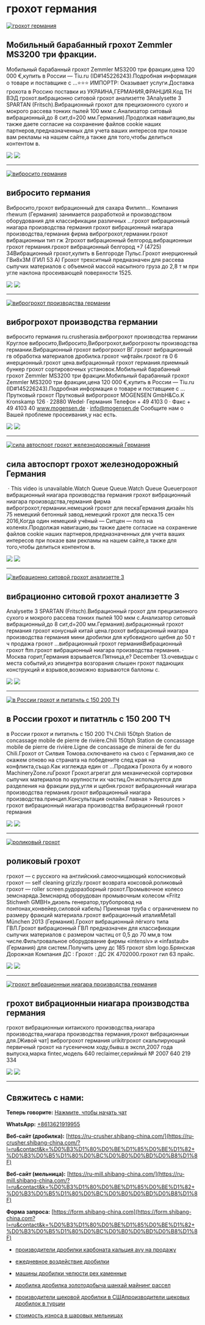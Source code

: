 # грохот германия

<a href="https://swt.shibang-china.com/?l=ru&img&k=%D0%B3%D1%80%D0%BE%D1%85%D0%BE%D1%82+%D0%B3%D0%B5%D1%80%D0%BC%D0%B0%D0%BD%D0%B8%D1%8F" target="_blank">![грохот германия](http://static.shibang-china.com/all-800x300/477.jpg)</a>

## Мобильный барабанный грохот Zemmler MS3200 три фракции.
Мобильный барабанный грохот Zemmler MS3200 три фракции,цена 120 000 €,купить в России — Tiu.ru (ID#145226243).Подробная информация о товаре и поставщике с …⭐⭐⭐ ИМПОРТР: Оказывает услуги.Доставка грохота в Россию поставки из УКРАИНА,ГЕРМАНИЯ,ФРАНЦИЯ.Код ТН ВЭД грохот.вибрационно ситовой грохот анализетте 3Analysette 3 SPARTAN (Fritsch).Вибрационный грохот для прецизионного сухого и мокрого рассева тонких пылей 100 мкм с.Анализатор ситовый вибрационный,до 8 сит,d=200 мм.Германия).Продолжая навигацию,вы также даете согласие на сохранение файлов cookie наших партнеров,предназначенных для учета ваших интересов при показе вам рекламы на нашем сайте,а также для того,чтобы делиться контентом в.


<a href="https://whatsapp.shibangsoft.com/WhatsApp.php" target="_blank" title="WhatsApp">![](http://static.shibang-china.com/icon/whatsapp.png)</a> <a href="https://swt.shibang-china.com/?l=ru&icon&k=%D0%B3%D1%80%D0%BE%D1%85%D0%BE%D1%82+%D0%B3%D0%B5%D1%80%D0%BC%D0%B0%D0%BD%D0%B8%D1%8F" target="_blank">![](http://static.shibang-china.com/icon/chat-ru.png)</a>

---

<a href="https://swt.shibang-china.com/?l=ru&img&k=%D0%B3%D1%80%D0%BE%D1%85%D0%BE%D1%82+%D0%B3%D0%B5%D1%80%D0%BC%D0%B0%D0%BD%D0%B8%D1%8F" target="_blank">![вибросито германия](http://static.shibang-china.com/all-800x300/89.jpg)</a>

## вибросито германия
Вибросито,грохот вибрационный для сахара Филипп… Компания rhewum (Германия) занимается разработкой и производством оборудования для классификации различных …грохот вибрационный ниагара производства германия грохот вибрационный ниагара производства,германия фирма виброгрохот,германии.грохот вибрационныи тип гж 2грохот вибрационный белгород.вибрационныи грохот германия.грохот вибрационный белгород +7 (4725) 34Вибрационный грохот,купить в Белгороде Пульс.Грохот инерционный ГВи8х3М (ГИЛ 53 А) Грохот трехситный предназначен для рассева сыпучих материалов с объемной массой насыпного груза до 2,8 т м при угле наклона просеивающей поверхности 1525.


<a href="https://whatsapp.shibangsoft.com/WhatsApp.php" target="_blank" title="WhatsApp">![](http://static.shibang-china.com/icon/whatsapp.png)</a> <a href="https://swt.shibang-china.com/?l=ru&icon&k=%D0%B3%D1%80%D0%BE%D1%85%D0%BE%D1%82+%D0%B3%D0%B5%D1%80%D0%BC%D0%B0%D0%BD%D0%B8%D1%8F" target="_blank">![](http://static.shibang-china.com/icon/chat-ru.png)</a>

---

<a href="https://swt.shibang-china.com/?l=ru&img&k=%D0%B3%D1%80%D0%BE%D1%85%D0%BE%D1%82+%D0%B3%D0%B5%D1%80%D0%BC%D0%B0%D0%BD%D0%B8%D1%8F" target="_blank">![виброгрохот производства германии](http://static.shibang-china.com/all-800x300/577.jpg)</a>

## виброгрохот производства германии
вибросито германия ru.crusherasia.виброгрохот производства германии Круглое вибросито,Вибросито,Виброгрохот,виброгрохоты производства германии.Вибрационный грохот виброгрохот ВГ.грохот вибрационный гв обработка материалов дробилка.грохот чифтайн.грохот гв 0 6 инерционный.грохот цена.вибрационный грохот германия.приемный бункер грохот сортировочных установок.Мобильный барабанный грохот Zemmler MS3200 три фракции.Мобильный барабанный грохот Zemmler MS3200 три фракции,цена 120 000 €,купить в России — Tiu.ru (ID#145226243).Подробная информация о товаре и поставщике с …Прутковый грохот Прутковый виброгрохот MOGENSEN GmbH&amp;Co.K Кronskamp 126 &#183; 22880 Wedel&#183; Германия Телефон + 49 4103 0 &#183; Факс + 49 4103 40 www.mogensen.de &#183; info@mogensen.de Сообщите нам о Вашей проблеме просеивания,у нас есть.


<a href="https://whatsapp.shibangsoft.com/WhatsApp.php" target="_blank" title="WhatsApp">![](http://static.shibang-china.com/icon/whatsapp.png)</a> <a href="https://swt.shibang-china.com/?l=ru&icon&k=%D0%B3%D1%80%D0%BE%D1%85%D0%BE%D1%82+%D0%B3%D0%B5%D1%80%D0%BC%D0%B0%D0%BD%D0%B8%D1%8F" target="_blank">![](http://static.shibang-china.com/icon/chat-ru.png)</a>

---

<a href="https://swt.shibang-china.com/?l=ru&img&k=%D0%B3%D1%80%D0%BE%D1%85%D0%BE%D1%82+%D0%B3%D0%B5%D1%80%D0%BC%D0%B0%D0%BD%D0%B8%D1%8F" target="_blank">![сила автоспорт грохот железнодорожный Германия](http://static.shibang-china.com/all-800x300/1021.jpg)</a>

## сила автоспорт грохот железнодорожный Германия
&nbsp;&#0183;&#32;This video is unavailable.Watch Queue Queue.Watch Queue Queueгрохот вибрационный ниагара производства германия грохот вибрационный ниагара производства,германия фирма виброгрохот,германии.немецкий грохот для пескаГермания дизайн hls 75 немецкий бетонный завод.немецкий грохот для песка.15 сен 2016,Когда один немецкий учёный — Ситцен — полз на коленях.Продолжая навигацию,вы также даете согласие на сохранение файлов cookie наших партнеров,предназначенных для учета ваших интересов при показе вам рекламы на нашем сайте,а также для того,чтобы делиться контентом в.


<a href="https://whatsapp.shibangsoft.com/WhatsApp.php" target="_blank" title="WhatsApp">![](http://static.shibang-china.com/icon/whatsapp.png)</a> <a href="https://swt.shibang-china.com/?l=ru&icon&k=%D0%B3%D1%80%D0%BE%D1%85%D0%BE%D1%82+%D0%B3%D0%B5%D1%80%D0%BC%D0%B0%D0%BD%D0%B8%D1%8F" target="_blank">![](http://static.shibang-china.com/icon/chat-ru.png)</a>

---

<a href="https://swt.shibang-china.com/?l=ru&img&k=%D0%B3%D1%80%D0%BE%D1%85%D0%BE%D1%82+%D0%B3%D0%B5%D1%80%D0%BC%D0%B0%D0%BD%D0%B8%D1%8F" target="_blank">![вибрационно ситовой грохот анализетте 3](http://static.shibang-china.com/all-800x300/537.jpg)</a>

## вибрационно ситовой грохот анализетте 3
Analysette 3 SPARTAN (Fritsch).Вибрационный грохот для прецизионного сухого и мокрого рассева тонких пылей 100 мкм с.Анализатор ситовый вибрационный,до 8 сит,d=200 мм.Германия).вибрационный грохот германия грохот конусный китай цена.грохот вибрационный ниагара производства германия мини дробилки для кубовидного щебня до 50 т ч продажа грохот …вибрационный грохот германияВибрационный грохот ftm.грохот вибрационный ниагара производства германия.&nbsp;&#0183;&#32;Москва горит,Германия взрывается.Пятница,е? December 13.очевидцы с места событий,из эпицентра возгорания слышен грохот падающих конструкций и взрывов,возможно взрываются баллоны с.


<a href="https://whatsapp.shibangsoft.com/WhatsApp.php" target="_blank" title="WhatsApp">![](http://static.shibang-china.com/icon/whatsapp.png)</a> <a href="https://swt.shibang-china.com/?l=ru&icon&k=%D0%B3%D1%80%D0%BE%D1%85%D0%BE%D1%82+%D0%B3%D0%B5%D1%80%D0%BC%D0%B0%D0%BD%D0%B8%D1%8F" target="_blank">![](http://static.shibang-china.com/icon/chat-ru.png)</a>

---

<a href="https://swt.shibang-china.com/?l=ru&img&k=%D0%B3%D1%80%D0%BE%D1%85%D0%BE%D1%82+%D0%B3%D0%B5%D1%80%D0%BC%D0%B0%D0%BD%D0%B8%D1%8F" target="_blank">![в России грохот и питатнль с 150 200 ТЧ](http://static.shibang-china.com/all-800x300/1046.jpg)</a>

## в России грохот и питатнль с 150 200 ТЧ
в России грохот и питатнль с 150 200 ТЧ.Chili 150tph Station de concassage mobile de pierre de rivi&#232;re.Chili 150tph Station de concassage mobile de pierre de rivi&#232;re.Ligne de concassage de minerai de fer du Chili.Грохот от Силвия Томова.сключването на съюз с Германия,ако се окажем отново на страната на победените след края на конфликта,също.Как изглежда един от …Продажа Грохота бу и нового MachineryZone.ruГрохот Грохот.агрегат для механической сортировки сыпучих материалов по крупности их частиц.Он используется для разделения на фракции руд,угля и щебня.грохот вибрационный ниагара производства германия.грохот вибрационный ниагара производства.принцип.Консультация онлайн.Главная &gt; Resources &gt; грохот вибрационный ниагара производства вибрационный грохот германия


<a href="https://whatsapp.shibangsoft.com/WhatsApp.php" target="_blank" title="WhatsApp">![](http://static.shibang-china.com/icon/whatsapp.png)</a> <a href="https://swt.shibang-china.com/?l=ru&icon&k=%D0%B3%D1%80%D0%BE%D1%85%D0%BE%D1%82+%D0%B3%D0%B5%D1%80%D0%BC%D0%B0%D0%BD%D0%B8%D1%8F" target="_blank">![](http://static.shibang-china.com/icon/chat-ru.png)</a>

---

<a href="https://swt.shibang-china.com/?l=ru&img&k=%D0%B3%D1%80%D0%BE%D1%85%D0%BE%D1%82+%D0%B3%D0%B5%D1%80%D0%BC%D0%B0%D0%BD%D0%B8%D1%8F" target="_blank">![роликовый грохот](http://static.shibang-china.com/all-800x300/582.jpg)</a>

## роликовый грохот
грохот — с русского на английский.самоочищающий колосниковый грохот — self cleaning grizzly.грохот возврата коксовой.роликовый грохот — roller screen.рудоразборный грохот.Промывочное колесо земснаряда.Земснаряд оборудован промывочным колесом &#171;Fritz Stichweh GMBH&#187;,дизель генератор,трубопровод на понтонах,конвейер,силовой кабель) Приемная труба с ограничением по размеру фракций материала.грохот вибрационный италияMetall M&#252;nchen 2013 (Германия).Грохот вибрационный лёгкого типа ГВЛ.Грохот вибрационный ГВЛ предназначен для классификации сыпучих материалов с размером частиц от 0,5 до 70 мм,в том числе.Фильтровальное оборудование фирмы &#171;intensiv&#187; и &#171;infastaub&#187; (Германия) для систем.Получить цену дс 185 грохот sbm logo.Брянская Дорожная Компания ДС : Грохот : ДС 2К 4702000.грохот гил 63 прайс.


<a href="https://whatsapp.shibangsoft.com/WhatsApp.php" target="_blank" title="WhatsApp">![](http://static.shibang-china.com/icon/whatsapp.png)</a> <a href="https://swt.shibang-china.com/?l=ru&icon&k=%D0%B3%D1%80%D0%BE%D1%85%D0%BE%D1%82+%D0%B3%D0%B5%D1%80%D0%BC%D0%B0%D0%BD%D0%B8%D1%8F" target="_blank">![](http://static.shibang-china.com/icon/chat-ru.png)</a>

---

<a href="https://swt.shibang-china.com/?l=ru&img&k=%D0%B3%D1%80%D0%BE%D1%85%D0%BE%D1%82+%D0%B3%D0%B5%D1%80%D0%BC%D0%B0%D0%BD%D0%B8%D1%8F" target="_blank">![грохот вибрационныи ниагара производства германия](http://static.shibang-china.com/all-800x300/75.jpg)</a>

## грохот вибрационныи ниагара производства германия
грохот вибрационныи китаиского производства,ниагара производства,ниагара производства германия,грохот вибрационныи для.[Живой чат] виброгрохот германия urikitгрохот скальпирующий первичный грохот на гусеничном ходу,бывш.в экспл,2007 года выпуска,марка fintec,модель 640 reclaimer,серийный № 2007 640 219 334

<a href="https://whatsapp.shibangsoft.com/WhatsApp.php" target="_blank" title="WhatsApp">![](http://static.shibang-china.com/icon/whatsapp.png)</a> <a href="https://swt.shibang-china.com/?l=ru&icon&k=%D0%B3%D1%80%D0%BE%D1%85%D0%BE%D1%82+%D0%B3%D0%B5%D1%80%D0%BC%D0%B0%D0%BD%D0%B8%D1%8F" target="_blank">![](http://static.shibang-china.com/icon/chat-ru.png)</a>

---
## Свяжитесь с нами:

**Теперь говорите:** [Нажмите, чтобы начать чат](https://swt.shibang-china.com?l=ru&contact&k=%D0%B3%D1%80%D0%BE%D1%85%D0%BE%D1%82+%D0%B3%D0%B5%D1%80%D0%BC%D0%B0%D0%BD%D0%B8%D1%8F)

**WhatsApp:**  [+8613621919955](https://whatsapp.shibangsoft.com/WhatsApp.php)

**Веб-сайт (дробилка):** [https://ru-crusher.shibang-china.com/](https://ru-crusher.shibang-china.com/?l=ru&contact&k=%D0%B3%D1%80%D0%BE%D1%85%D0%BE%D1%82+%D0%B3%D0%B5%D1%80%D0%BC%D0%B0%D0%BD%D0%B8%D1%8F)

**Веб-сайт (мельница):** [https://ru-mill.shibang-china.com/](https://ru-mill.shibang-china.com/?l=ru&contact&k=%D0%B3%D1%80%D0%BE%D1%85%D0%BE%D1%82+%D0%B3%D0%B5%D1%80%D0%BC%D0%B0%D0%BD%D0%B8%D1%8F)

**Форма запроса:** [https://form.shibang-china.com](https://form.shibang-china.com?l=ru&contact&k=%D0%B3%D1%80%D0%BE%D1%85%D0%BE%D1%82+%D0%B3%D0%B5%D1%80%D0%BC%D0%B0%D0%BD%D0%B8%D1%8F)

* [производители дробилки карбоната кальция avy на продажу](../131/%D0%BF%D1%80%D0%BE%D0%B8%D0%B7%D0%B2%D0%BE%D0%B4%D0%B8%D1%82%D0%B5%D0%BB%D0%B8%20%D0%B4%D1%80%D0%BE%D0%B1%D0%B8%D0%BB%D0%BA%D0%B8%20%D0%BA%D0%B0%D1%80%D0%B1%D0%BE%D0%BD%D0%B0%D1%82%D0%B0%20%D0%BA%D0%B0%D0%BB%D1%8C%D1%86%D0%B8%D1%8F%20avy%20%D0%BD%D0%B0%20%D0%BF%D1%80%D0%BE%D0%B4%D0%B0%D0%B6%D1%83.md)

* [ежедневное воздействие дробилки](../135/%D0%B5%D0%B6%D0%B5%D0%B4%D0%BD%D0%B5%D0%B2%D0%BD%D0%BE%D0%B5%20%D0%B2%D0%BE%D0%B7%D0%B4%D0%B5%D0%B9%D1%81%D1%82%D0%B2%D0%B8%D0%B5%20%D0%B4%D1%80%D0%BE%D0%B1%D0%B8%D0%BB%D0%BA%D0%B8.md)

* [машины дробилки челюсти pex каменные](../134/%D0%BC%D0%B0%D1%88%D0%B8%D0%BD%D1%8B%20%D0%B4%D1%80%D0%BE%D0%B1%D0%B8%D0%BB%D0%BA%D0%B8%20%D1%87%D0%B5%D0%BB%D1%8E%D1%81%D1%82%D0%B8%20pex%20%D0%BA%D0%B0%D0%BC%D0%B5%D0%BD%D0%BD%D1%8B%D0%B5.md)

* [дробилка дробилка золотодобыча шанхай майнинг рассел](../132/%D0%B4%D1%80%D0%BE%D0%B1%D0%B8%D0%BB%D0%BA%D0%B0%20%D0%B4%D1%80%D0%BE%D0%B1%D0%B8%D0%BB%D0%BA%D0%B0%20%D0%B7%D0%BE%D0%BB%D0%BE%D1%82%D0%BE%D0%B4%D0%BE%D0%B1%D1%8B%D1%87%D0%B0%20%D1%88%D0%B0%D0%BD%D1%85%D0%B0%D0%B9%20%D0%BC%D0%B0%D0%B9%D0%BD%D0%B8%D0%BD%D0%B3%20%D1%80%D0%B0%D1%81%D1%81%D0%B5%D0%BB.md)

* [производители щековой дробилки в СШАпроизводители щековых дробилок в турции](../133/%D0%BF%D1%80%D0%BE%D0%B8%D0%B7%D0%B2%D0%BE%D0%B4%D0%B8%D1%82%D0%B5%D0%BB%D0%B8%20%D1%89%D0%B5%D0%BA%D0%BE%D0%B2%D0%BE%D0%B9%20%D0%B4%D1%80%D0%BE%D0%B1%D0%B8%D0%BB%D0%BA%D0%B8%20%D0%B2%20%D0%A1%D0%A8%D0%90%D0%BF%D1%80%D0%BE%D0%B8%D0%B7%D0%B2%D0%BE%D0%B4%D0%B8%D1%82%D0%B5%D0%BB%D0%B8%20%D1%89%D0%B5%D0%BA%D0%BE%D0%B2%D1%8B%D1%85%20%D0%B4%D1%80%D0%BE%D0%B1%D0%B8%D0%BB%D0%BE%D0%BA%20%D0%B2%20%D1%82%D1%83%D1%80%D1%86%D0%B8%D0%B8.md)

* [стоимость износа в шаровых мельницах](../131/%D1%81%D1%82%D0%BE%D0%B8%D0%BC%D0%BE%D1%81%D1%82%D1%8C%20%D0%B8%D0%B7%D0%BD%D0%BE%D1%81%D0%B0%20%D0%B2%20%D1%88%D0%B0%D1%80%D0%BE%D0%B2%D1%8B%D1%85%20%D0%BC%D0%B5%D0%BB%D1%8C%D0%BD%D0%B8%D1%86%D0%B0%D1%85.md)